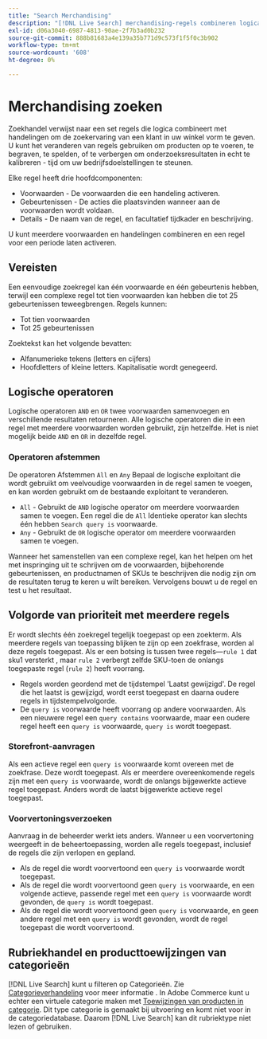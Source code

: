 ```yaml
---
title: "Search Merchandising"
description: "[!DNL Live Search] merchandising-regels combineren logica met acties om de winkelervaring vorm te geven."
exl-id: d06a3040-6987-4813-90ae-2f7b3ad0b232
source-git-commit: 888b81683a4e139a35b771d9c573f1f5f0c3b902
workflow-type: tm+mt
source-wordcount: '608'
ht-degree: 0%

---
```


# Merchandising zoeken

Zoekhandel verwijst naar een set regels die logica combineert met handelingen om de zoekervaring van een klant in uw winkel vorm te geven. U kunt het veranderen van regels gebruiken om producten op te voeren, te begraven, te spelden, of te verbergen om onderzoeksresultaten in echt te kalibreren - tijd om uw bedrijfsdoelstellingen te steunen.

Elke regel heeft drie hoofdcomponenten:

* Voorwaarden - De voorwaarden die een handeling activeren.
* Gebeurtenissen - De acties die plaatsvinden wanneer aan de voorwaarden wordt voldaan.
* Details - De naam van de regel, en facultatief tijdkader en beschrijving.

U kunt meerdere voorwaarden en handelingen combineren en een regel voor een periode laten activeren.

## Vereisten

Een eenvoudige zoekregel kan één voorwaarde en één gebeurtenis hebben, terwijl een complexe regel tot tien voorwaarden kan hebben die tot 25 gebeurtenissen teweegbrengen.
Regels kunnen:

* Tot tien voorwaarden
* Tot 25 gebeurtenissen

Zoektekst kan het volgende bevatten:

* Alfanumerieke tekens (letters en cijfers)
* Hoofdletters of kleine letters. Kapitalisatie wordt genegeerd.

## Logische operatoren

Logische operatoren `AND` en `OR` twee voorwaarden samenvoegen en verschillende resultaten retourneren. Alle logische operatoren die in een regel met meerdere voorwaarden worden gebruikt, zijn hetzelfde. Het is niet mogelijk beide `AND` en `OR` in dezelfde regel.

### Operatoren afstemmen

De operatoren Afstemmen `All` en `Any` Bepaal de logische exploitant die wordt gebruikt om veelvoudige voorwaarden in de regel samen te voegen, en kan worden gebruikt om de bestaande exploitant te veranderen.

* `All` - Gebruikt de `AND` logische operator om meerdere voorwaarden samen te voegen. Een regel die de `All` Identieke operator kan slechts één hebben `Search query is` voorwaarde.
* `Any` - Gebruikt de `OR` logische operator om meerdere voorwaarden samen te voegen.

Wanneer het samenstellen van een complexe regel, kan het helpen om het met inspringing uit te schrijven om de voorwaarden, bijbehorende gebeurtenissen, en productnamen of SKUs te beschrijven die nodig zijn om de resultaten terug te keren u wilt bereiken. Vervolgens bouwt u de regel en test u het resultaat.

## Volgorde van prioriteit met meerdere regels

Er wordt slechts één zoekregel tegelijk toegepast op een zoekterm.
Als meerdere regels van toepassing blijken te zijn op een zoekfrase, worden al deze regels toegepast. Als er een botsing is tussen twee regels—`rule 1` dat sku1 versterkt , maar `rule 2` verbergt zelfde SKU-toen de onlangs toegepaste regel (`rule 2`) heeft voorrang.

* Regels worden geordend met de tijdstempel &#39;Laatst gewijzigd&#39;. De regel die het laatst is gewijzigd, wordt eerst toegepast en daarna oudere regels in tijdstempelvolgorde.
* De `query is` voorwaarde heeft voorrang op andere voorwaarden. Als een nieuwere regel een `query contains` voorwaarde, maar een oudere regel heeft een `query is` voorwaarde, `query is` wordt toegepast.

### Storefront-aanvragen

Als een actieve regel een `query is` voorwaarde komt overeen met de zoekfrase. Deze wordt toegepast. Als er meerdere overeenkomende regels zijn met een `query is` voorwaarde, wordt de onlangs bijgewerkte actieve regel toegepast.
Anders wordt de laatst bijgewerkte actieve regel toegepast.

### Voorvertoningsverzoeken

Aanvraag in de beheerder werkt iets anders. Wanneer u een voorvertoning weergeeft in de beheertoepassing, worden alle regels toegepast, inclusief de regels die zijn verlopen en gepland.

* Als de regel die wordt voorvertoond een `query is` voorwaarde wordt toegepast.
* Als de regel die wordt voorvertoond geen `query is` voorwaarde, en een volgende actieve, passende regel met een `query is` voorwaarde wordt gevonden, de `query is` wordt toegepast.
* Als de regel die wordt voorvertoond geen `query is` voorwaarde, en geen andere regel met een `query is` wordt gevonden, wordt de regel toegepast die wordt voorvertoond.

## Rubriekhandel en producttoewijzingen van categorieën

[!DNL Live Search] kunt u filteren op Categorieën. Zie [Categorieverhandeling](category-merch.md) voor meer informatie .
In Adobe Commerce kunt u echter een virtuele categorie maken met [Toewijzingen van producten in categorie](https://experienceleague.adobe.com/docs/commerce-admin/catalog/categories/products-in-category/categories-product-assignments.html). Dit type categorie is gemaakt bij uitvoering en komt niet voor in de categoriedatabase. Daarom [!DNL Live Search] kan dit rubriektype niet lezen of gebruiken.
